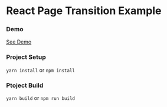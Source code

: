 # React Page Transition Example
### Demo
[See Demo](https://react-page-transition.netlify.app/)
### Project Setup
`yarn install` or `npm install`
### Ptoject Build
`yarn build` or `npm run build`
